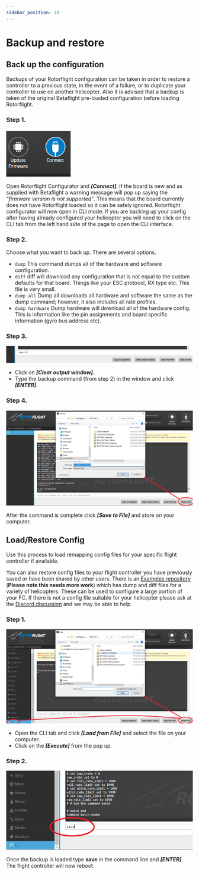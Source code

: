 ```yaml
---
sidebar_position: 10
---
```

# Backup and restore
## Back up the configuration
Backups of your Rotorflight configuration can be taken in order to restore a controller to a previous state, in the event of a failure, or to duplicate your controller to use on another helicopter. Also it is advised that a backup is taken of the original Betaflight pre-loaded configuration before loading Rotorflight. 

### Step 1.
![Step 1](./img/restore-1.png)

Open Rotorflight Configurator and **_[Connect]_**. If the board is new and as supplied with Betaflight a warning message will pop up saying the _"firmware version is not supported"_. This means that the board currently does not have Rotorflight loaded so it can be safely ignored. Rotorflight configurator will now open in CLI mode. If you are backing up your config after having already configured your helicopter you will need to click on the CLI tab from the left hand side of the page to open the CLI interface.

### Step 2. 
Choose what you want to back up. There are several options. 

* `dump`
This command dumps all of the hardware and software configuration. 
* `diff`
diff will download any configuration that is not equal to the custom defaults for that board. Things like your ESC protocol, RX type etc. This file is very small.   
* `dump all`
Dump all downloads all hardware and software the same as the dump command; however, it also includes all rate profiles.  
* `dump hardware`
Dump hardware will download all of the hardware config. This is information like the pin assignments and board specific information (gyro bus address etc).  

### Step 3.
![Step 3](./img/restore-2.png)
* Click on **_[Clear output window]_**.  
* Type the backup command (from step 2) in the window and click **_[ENTER]_**. 

### Step 4.
![Step 4](./img/restore-3.png)

After the command is complete click **_[Save to File]_** and store on your computer.  

## Load/Restore Config
Use this process to load remapping config files for your specific flight controller if available.

You can also restore config files to your flight controller you have previously saved or have been shared by other users. There is an [Examples repository](https://github.com/rotorflight/rotorflight/tree/master/examples/contrib) (**Please note this needs more work**) which has dump and diff files for a variety of helicopters. These can be used to configure a large portion of your FC. If there is not a config file suitable for your helicopter please ask at the [Discord discussion](https://discord.gg/kSfAWyMz) and we may be able to help.    

### Step 1.
![Step 1](./img/restore-4.png)
* Open the CLI tab and click **_[Load from File]_** and select the file on your computer.  
* Click on the **_[Execute]_** from the pop up.
  
### Step 2.
![Step 2](./img/restore-5.png)

Once the backup is loaded type **save** in the command line and **_[ENTER]_**. The flight controller will now reboot.


